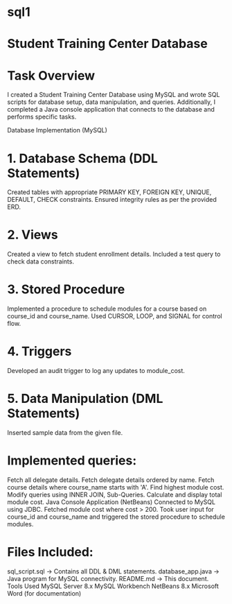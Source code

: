 # sql1

# Student Training Center Database
 # Task Overview
I created a Student Training Center Database using MySQL and wrote SQL scripts for database setup, data manipulation, and queries. Additionally, I completed a Java console application that connects to the database and performs specific tasks.

Database Implementation (MySQL)
# 1. Database Schema (DDL Statements)
Created tables with appropriate PRIMARY KEY, FOREIGN KEY, UNIQUE, DEFAULT, CHECK constraints.
Ensured integrity rules as per the provided ERD.
# 2. Views
Created a view to fetch student enrollment details.
Included a test query to check data constraints.
# 3. Stored Procedure
Implemented a procedure to schedule modules for a course based on course_id and course_name.
Used CURSOR, LOOP, and SIGNAL for control flow.
# 4. Triggers
Developed an audit trigger to log any updates to module_cost.
# 5. Data Manipulation (DML Statements)
Inserted sample data from the given file.
# Implemented queries:
Fetch all delegate details.
Fetch delegate details ordered by name.
Fetch course details where course_name starts with 'A'.
Find highest module cost.
Modify queries using INNER JOIN, Sub-Queries.
Calculate and display total module cost.
Java Console Application (NetBeans)
Connected to MySQL using JDBC.
Fetched module cost where cost > 200.
Took user input for course_id and course_name and triggered the stored procedure to schedule modules.
# Files Included:
sql_script.sql → Contains all DDL & DML statements.
database_app.java → Java program for MySQL connectivity.
README.md → This document.
Tools Used
MySQL Server 8.x
MySQL Workbench
NetBeans 8.x
Microsoft Word (for documentation)
